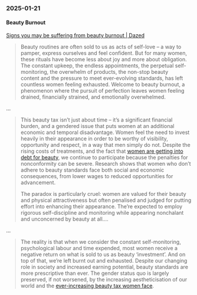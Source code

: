 ### 2025-01-21
#### Beauty Burnout
[Signs you may be suffering from beauty burnout | Dazed](https://www.dazeddigital.com/beauty/article/65834/1/are-you-suffering-from-beauty-burnout)

> Beauty routines are often sold to us as acts of self-love – a way to pamper, express ourselves and feel confident. But for many women, these rituals have become less about joy and more about obligation. The constant upkeep, the endless appointments, the perpetual self-monitoring, the overwhelm of products, the non-stop beauty content and the pressure to meet ever-evolving standards, has left countless women feeling exhausted. Welcome to beauty burnout, a phenomenon where the pursuit of perfection leaves women feeling drained, financially strained, and emotionally overwhelmed.

…

> This beauty tax isn’t just about time – it’s a significant financial burden, and a gendered issue that puts women at an additional economic and temporal disadvantage. Women feel the need to invest heavily in their appearance in order to be worthy of visibility, opportunity and respect, in a way that men simply do not. Despite the rising costs of treatments, and the fact that [women are getting into debt for beauty](https://www.dazeddigital.com/beauty/article/56545/1/the-price-of-beauty-debt-crisis-pay-for-cosmetic-treatments-botox-filler), we continue to participate because the penalties for nonconformity can be severe. Research shows that women who don’t adhere to beauty standards face both social and economic consequences, from lower wages to reduced opportunities for advancement.
> 
> The paradox is particularly cruel: women are valued for their beauty and physical attractiveness but often penalised and judged for putting effort into enhancing their appearance. The’re expected to employ rigorous self-discipline and monitoring while appearing nonchalant and unconcerned by beauty at all.…

…

> The reality is that when we consider the constant self-monitoring, psychological labour and time expended, most women receive a negative return on what is sold to us as beauty ‘investment’. And on top of that, we’re left burnt out and exhausted. Despite our changing role in society and increased earning potential, beauty standards are more prescriptive than ever. The gender status quo is largely preserved, if not worsened, by the increasing aestheticisation of our world and the [ever-increasing beauty tax women face](https://www.dazeddigital.com/beauty/article/55974/1/not-ugly-just-poor-how-the-beauty-industry-is-widening-the-class-divide).
